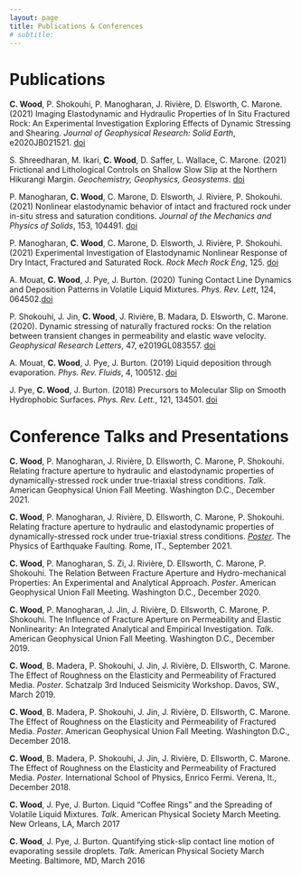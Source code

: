 ```yaml
---
layout: page
title: Publications & Conferences
# subtitle:
---
```


# Publications

**C. Wood**, P. Shokouhi, P. Manogharan, J. Rivière, D. Elsworth, C. Marone. (2021) Imaging Elastodynamic and Hydraulic Properties of In Situ Fractured Rock: An Experimental Investigation Exploring Effects of Dynamic Stressing and Shearing. _Journal of Geophysical Research: Solid Earth_, e2020JB021521. [doi](https://doi.org/10.1029/2020JB021521)

S. Shreedharan, M. Ikari, **C. Wood**, D. Saffer, L. Wallace, C. Marone. (2021) Frictional and Lithological Controls on Shallow Slow Slip at the Northern Hikurangi Margin. _Geochemistry, Geophysics, Geosystems_. [doi](https://doi.org/10.1002/essoar.10507803.1)

P. Manogharan, **C. Wood**, C. Marone, D. Elsworth, J. Rivière, P. Shokouhi. (2021) Nonlinear elastodynamic behavior of intact and fractured rock under in-situ stress and saturation conditions. _Journal of the Mechanics and Physics of Solids_, 153, 104491. [doi](https://doi.org/10.1016/j.jmps.2021.104491)

P. Manogharan, **C. Wood**, C. Marone, D. Elsworth, J. Rivière, P. Shokouhi. (2021) Experimental Investigation of Elastodynamic Nonlinear Response of Dry Intact, Fractured and Saturated Rock. _Rock Mech Rock Eng_, 125. [doi](https://doi.org/10.1029/2020JB019767)

A. Mouat, **C. Wood**, J. Pye, J. Burton. (2020) Tuning Contact Line Dynamics and Deposition Patterns in Volatile Liquid Mixtures. _Phys. Rev. Lett_, 124, 064502.[doi](https://doi.org/10.1103/APS.DFD.2018.GFM.P0056)

P. Shokouhi, J. Jin, **C. Wood**, J. Rivière, B. Madara, D. Elsworth, C. Marone. (2020). Dynamic stressing of naturally fractured rocks: On the relation between transient changes in permeability and elastic wave velocity. _Geophysical Research Letters_, 47, e2019GL083557. [doi](https://doi.org/10.1029/2019GL083557)

A. Mouat, **C. Wood**, J. Pye, J. Burton. (2019) Liquid deposition through evaporation. _Phys. Rev. Fluids_, 4, 100512. [doi](https://doi.org/10.1103/APS.DFD.2018.GFM.P0056)

J. Pye, **C. Wood**, J. Burton. (2018) Precursors to Molecular Slip on Smooth Hydrophobic Surfaces. _Phys. Rev. Lett._, 121, 134501. [doi](https://doi.org/10.1103/PhysRevLett.121.134501)


# Conference Talks and Presentations

**C. Wood**, P. Manogharan, J. Rivière, D. Ellsworth, C. Marone, P. Shokouhi. Relating fracture aperture to hydraulic and elastodynamic properties of dynamically-stressed rock under true-triaxial stress conditions. _Talk_. American Geophysical Union Fall Meeting. Washington D.C., December 2021.

**C. Wood**, P. Manogharan, J. Rivière, D. Ellsworth, C. Marone, P. Shokouhi. Relating fracture aperture to hydraulic and elastodynamic properties of dynamically-stressed rock under true-triaxial stress conditions. [_Poster_](https://github.com/clay-wood/clay-wood.github.io/posters/FractureAperture_poster_ClayEWood.pdf). The Physics of Earthquake Faulting. Rome, IT., September 2021.

**C. Wood**, P. Manogharan, S. Zi, J. Rivière, D. Ellsworth, C. Marone, P. Shokouhi. The Relation Between Fracture Aperture and Hydro-mechanical Properties: An Experimental and Analytical Approach. _Poster_. American Geophysical Union Fall Meeting. Washington D.C., December 2020.

**C. Wood**, P. Manogharan, J. Jin, J. Rivière, D. Ellsworth, C. Marone, P. Shokouhi. The Influence of Fracture Aperture on Permeability and Elastic Nonlinearity: An Integrated Analytical and Empirical Investigation. _Talk_. American Geophysical Union Fall Meeting. Washington D.C., December 2019.  

**C. Wood**, B. Madera, P. Shokouhi, J. Jin, J. Rivière, D. Ellsworth, C. Marone. The Effect of Roughness on the Elasticity and Permeability of Fractured Media. _Poster_. Schatzalp 3rd Induced Seismicity Workshop. Davos, SW., March 2019.  

**C. Wood**, B. Madera, P. Shokouhi, J. Jin, J. Rivière, D. Ellsworth, C. Marone. The Effect of Roughness on the Elasticity and Permeability of Fractured Media. _Poster_. American Geophysical Union Fall Meeting. Washington D.C., December 2018.

**C. Wood**, B. Madera, P. Shokouhi, J. Jin, J. Rivière, D. Ellsworth, C. Marone. The Effect of Roughness on the Elasticity and Permeability of Fractured Media. _Poster_. International School of Physics, Enrico Fermi. Verena, It., December 2018.

**C. Wood**, J. Pye, J. Burton. Liquid “Coffee Rings” and the Spreading of Volatile Liquid Mixtures. _Talk_. American Physical Society March Meeting. New Orleans, LA, March 2017

**C. Wood**, J. Pye, J. Burton. Quantifying stick-slip contact line motion of evaporating sessile droplets. _Talk_. American Physical Society March Meeting. Baltimore, MD, March 2016
